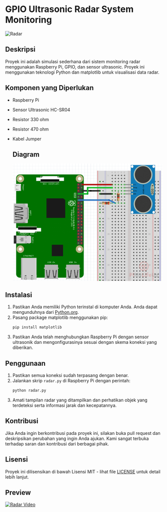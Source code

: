 # GPIO Ultrasonic Radar System Monitoring

![Radar](https://img.youtube.com/vi/Wii1t0lFXnk/0.jpg)

## Deskripsi
Proyek ini adalah simulasi sederhana dari sistem monitoring radar menggunakan Raspberry Pi, GPIO, dan sensor ultrasonic. Proyek ini menggunakan teknologi Python dan matplotlib untuk visualisasi data radar.

## Komponen yang Diperlukan
- Raspberry Pi
- Sensor Ultrasonic HC-SR04
- Resistor 330 ohm
- Resistor 470 ohm
- Kabel Jumper 

  ## Diagram
  ![Radar](diagram.webp)

## Instalasi

1. Pastikan Anda memiliki Python terinstal di komputer Anda. Anda dapat mengunduhnya dari [Python.org](https://www.python.org/downloads/).
2. Pasang package matplotlib menggunakan pip:
    ```bash
    pip install matplotlib
    ```
3. Pastikan Anda telah menghubungkan Raspberry Pi dengan sensor ultrasonik dan mengonfigurasinya sesuai dengan skema koneksi yang diberikan.

## Penggunaan

1. Pastikan semua koneksi sudah terpasang dengan benar.
2. Jalankan skrip `radar.py` di Raspberry Pi dengan perintah:
    ```bash
    python radar.py
    ```
3. Amati tampilan radar yang ditampilkan dan perhatikan objek yang terdeteksi serta informasi jarak dan kecepatannya.

## Kontribusi

Jika Anda ingin berkontribusi pada proyek ini, silakan buka pull request dan deskripsikan perubahan yang ingin Anda ajukan. Kami sangat terbuka terhadap saran dan kontribusi dari berbagai pihak.

## Lisensi

Proyek ini dilisensikan di bawah Lisensi MIT - lihat file [LICENSE](LICENSE) untuk detail lebih lanjut.

## Preview

[![Radar Video](https://img.youtube.com/vi/Wii1t0lFXnk/0.jpg)](https://www.youtube.com/watch?v=Wii1t0lFXnk)


  
